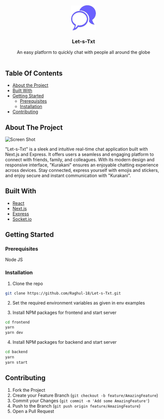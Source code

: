 <br/>
<p align="center">
  <a href="https://kura-kani.vercel.app">
    <img src="frontend/public/images/logo.png" alt="Logo" width="80" height="80">
  </a>

  <h3 align="center">Let-s-Txt</h3>

  <p align="center">
    An easy platform to quickly chat with people all around the globe
    <br/>
    <br/>
  </p>
</p>

## Table Of Contents

- [About the Project](#about-the-project)
- [Built With](#built-with)
- [Getting Started](#getting-started)
  - [Prerequisites](#prerequisites)
  - [Installation](#installation)
- [Contributing](#contributing)

## About The Project

![Screen Shot](docs/images/screenshot.png)

"Let-s-Txt" is a sleek and intuitive real-time chat application built with Next.js and Express. It offers users a seamless and engaging platform to connect with friends, family, and colleagues. With its modern design and responsive interface, "Kurakani" ensures an enjoyable chatting experience across devices. Stay connected, express yourself with emojis and stickers, and enjoy secure and instant communication with "Kurakani".

## Built With

- [React](https://react.dev/)
- [Next.js](https://nextjs.org/)
- [Express](https://expressjs.com/)
- [Socket.io](https://www.npmjs.com/package/socket.io)

## Getting Started

### Prerequisites

Node JS

### Installation

1. Clone the repo

```sh
git clone https://github.com/Raghul-18/Let-s-Txt.git

```

2. Set the required environment variables as given in env examples

3. Install NPM packages for frontend and start server

```sh
cd frontend
yarn
yarn dev
```

4. Install NPM packages for backend and start server

```sh
cd backend
yarn
yarn start
```

## Contributing

1. Fork the Project
2. Create your Feature Branch (`git checkout -b feature/AmazingFeature`)
3. Commit your Changes (`git commit -m 'Add some AmazingFeature'`)
4. Push to the Branch (`git push origin feature/AmazingFeature`)
5. Open a Pull Request
